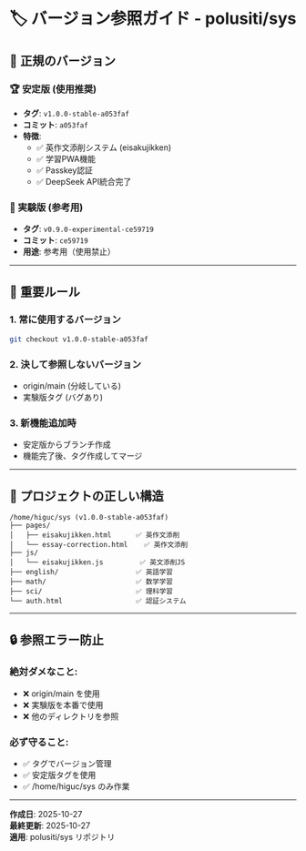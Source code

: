 # 🏷️ バージョン参照ガイド - polusiti/sys

## 🔑 正規のバージョン

### 🏆 安定版 (使用推奨)
- **タグ**: `v1.0.0-stable-a053faf`
- **コミット**: `a053faf`
- **特徴**: 
  - ✅ 英作文添削システム (eisakujikken)
  - ✅ 学習PWA機能
  - ✅ Passkey認証
  - ✅ DeepSeek API統合完了

### 🧪 実験版 (参考用)
- **タグ**: `v0.9.0-experimental-ce59719`
- **コミット**: `ce59719`
- **用途**: 参考用（使用禁止）

---

## 🚨 重要ルール

### 1. 常に使用するバージョン
```bash
git checkout v1.0.0-stable-a053faf
```

### 2. 決して参照しないバージョン
- origin/main (分岐している)
- 実験版タグ (バグあり)

### 3. 新機能追加時
- 安定版からブランチ作成
- 機能完了後、タグ作成してマージ

---

## 📁 プロジェクトの正しい構造

```
/home/higuc/sys (v1.0.0-stable-a053faf)
├── pages/
│   ├── eisakujikken.html      ✅ 英作文添削
│   └── essay-correction.html    ✅ 英作文添削
├── js/
│   └── eisakujikken.js         ✅ 英文添削JS
├── english/                   ✅ 英語学習
├── math/                      ✅ 数学学習
├── sci/                       ✅ 理科学習
└── auth.html                  ✅ 認証システム
```

---

## 🔒 参照エラー防止

### 絶対ダメなこと:
- ❌ origin/main を使用
- ❌ 実験版を本番で使用
- ❌ 他のディレクトリを参照

### 必ず守ること:
- ✅ タグでバージョン管理
- ✅ 安定版タグを使用
- ✅ /home/higuc/sys のみ作業

---

**作成日**: 2025-10-27  
**最終更新**: 2025-10-27  
**適用**: polusiti/sys リポジトリ
